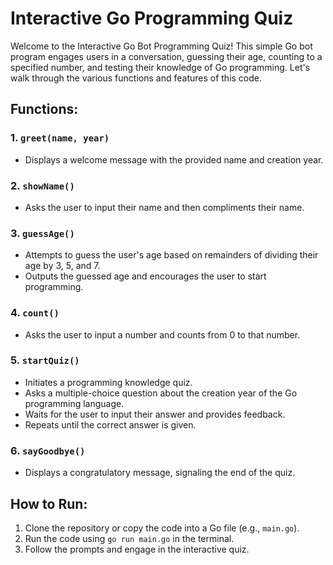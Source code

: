 # Interactive Go Programming Quiz

Welcome to the Interactive Go Bot Programming Quiz! This simple Go bot program engages users in a conversation, guessing their age, counting to a specified number, and testing their knowledge of Go programming. Let's walk through the various functions and features of this code.

## Functions:

### 1. `greet(name, year)`
   - Displays a welcome message with the provided name and creation year.

### 2. `showName()`
   - Asks the user to input their name and then compliments their name.

### 3. `guessAge()`
   - Attempts to guess the user's age based on remainders of dividing their age by 3, 5, and 7.
   - Outputs the guessed age and encourages the user to start programming.

### 4. `count()`
   - Asks the user to input a number and counts from 0 to that number.

### 5. `startQuiz()`
   - Initiates a programming knowledge quiz.
   - Asks a multiple-choice question about the creation year of the Go programming language.
   - Waits for the user to input their answer and provides feedback.
   - Repeats until the correct answer is given.

### 6. `sayGoodbye()`
   - Displays a congratulatory message, signaling the end of the quiz.

## How to Run:

1. Clone the repository or copy the code into a Go file (e.g., `main.go`).
2. Run the code using `go run main.go` in the terminal.
3. Follow the prompts and engage in the interactive quiz.
